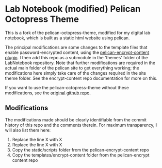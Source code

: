 
Lab Notebook (modified) Pelican Octopress Theme
===============================================

This is a fork of the pelican-octopress-theme, 
modified for my digital lab notebook, which is 
built as a static html website using pelican.

The principal modifications are some changes 
to the template files that enable password-encrypted
content, using the [pelican-encrypt-content plugin](https://github.com/mindcruzer/pelican-encrypt-content.git). I then add this 
repo as a submodule in the 'themes' folder of the 
LabNotebook repository. Note that further 
modifications are required in the actual main folder 
of the pelican site to get everything working; 
the modifications here simply take care of the changes 
required in the site theme folder. See the encrypt-content 
repo documentation for more on this. 


If you want to use the pelican-octopress-theme 
without these modifications, see the [original github repo](https://github.com/duilio/pelican-octopress-theme.git).


Modifications
-------------

The modifications made should be clearly identifiable from the 
commit history of this repo and the comments therein. For 
maximum transparency, I will also list them here: 

1. Replace the line X with X
2. Replace the line X with X
3. Copy the static/scripts folder from the pelican-encrypt-content repo
4. Copy the templates/encrypt-content folder from the pelican-encrypt content repo







